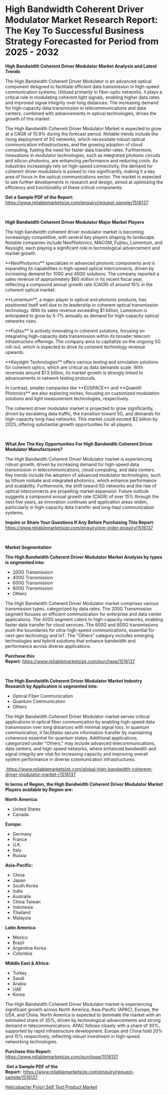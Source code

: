 <p><h1>High Bandwidth Coherent Driver Modulator Market Research Report: The Key To Successful Business Strategy Forecasted for Period from 2025 - 2032</h1></p><p><strong>High Bandwidth Coherent Driver Modulator Market Analysis and Latest Trends</strong></p>
<p><p>The High Bandwidth Coherent Driver Modulator is an advanced optical component designed to facilitate efficient data transmission in high-speed communication systems. Utilized primarily in fiber-optic networks, it plays a critical role in modulating coherent light signals, enabling higher data rates and improved signal integrity over long distances. The increasing demand for high-capacity data transmission in telecommunications and data centers, combined with advancements in optical technologies, drives the growth of this market.</p><p>The High Bandwidth Coherent Driver Modulator Market is expected to grow at a CAGR of 10.9% during the forecast period. Notable trends include the rising deployment of 5G networks, which necessitate robust optical communication infrastructures, and the growing adoption of cloud computing, fueling the need for faster data transfer rates. Furthermore, innovations in modulator technologies, such as integrated photonic circuits and silicon photonics, are enhancing performance and reducing costs. As industries increasingly rely on high-speed connectivity, the demand for coherent driver modulators is poised to rise significantly, making it a key area of focus in the optical communications sector. The market is expected to see further developments in research and design, aimed at optimizing the efficiency and functionality of these critical components.</p></p>
<p><strong>Get a Sample PDF of the Report:&nbsp;</strong> <a href="https://www.reliablemarketsize.com/enquiry/request-sample/1516137?utm_campaign=2005&utm_medium=2&utm_source=Github&utm_content=ia&utm_term=18012025&utm_id=high-bandwidth-coherent-driver-modulator">https://www.reliablemarketsize.com/enquiry/request-sample/1516137</a></p>
<p>&nbsp;</p>
<p><strong>High Bandwidth Coherent Driver Modulator Major Market Players</strong></p>
<p><p>The high bandwidth coherent driver modulator market is becoming increasingly competitive, with several key players shaping its landscape. Notable companies include NeoPhotonics, MACOM, Fujitsu, Lumentum, and Keysight, each playing a significant role in technological advancement and market growth.</p><p>**NeoPhotonics** specializes in advanced photonic components and is expanding its capabilities in high-speed optical interconnects, driven by increasing demand for 100G and 400G solutions. The company reported a sales revenue of approximately $60 million in its recent fiscal year, reflecting a compound annual growth rate (CAGR) of around 10% in the coherent optical market.</p><p>**Lumentum**, a major player in optical and photonic products, has positioned itself well due to its leadership in coherent optical transmission technology. With its sales revenue exceeding $1 billion, Lumentum is anticipated to grow by 5-7% annually as demand for high-capacity optical networks rises.</p><p>**Fujitsu** is actively innovating in coherent solutions, focusing on integrating high-capacity data transmission within its broader telecom infrastructure offerings. The company aims to capitalize on the ongoing 5G roll-out, which is expected to drive its coherent technology revenue upwards.</p><p>**Keysight Technologies** offers various testing and simulation solutions for coherent optics, which are critical as data demands scale. With revenues around $1.5 billion, its market growth is strongly linked to advancements in network testing protocols.</p><p>In contrast, smaller companies like **EOSPACE** and **Quantifi Photonics** are also exploring niches, focusing on customized modulation solutions and light measurement technologies, respectively.</p><p>The coherent driver modulator market is projected to grow significantly, driven by escalating data traffic, the transition toward 5G, and demands for high-capacity long-haul networks. This market could exceed $2 billion by 2025, offering substantial growth opportunities for all players.</p></p>
<p>&nbsp;</p>
<p><strong>What Are The Key Opportunities For High Bandwidth Coherent Driver Modulator Manufacturers?</strong></p>
<p><p>The High Bandwidth Coherent Driver Modulator market is experiencing robust growth, driven by increasing demand for high-speed data transmission in telecommunications, cloud computing, and data centers. Key trends include the adoption of advanced modulator technologies, such as lithium niobate and integrated photonics, which enhance performance and scalability. Furthermore, the shift toward 5G networks and the rise of optical interconnects are propelling market expansion. Future outlook suggests a compound annual growth rate (CAGR) of over 15% through the next five years, as innovation continues and application areas widen, particularly in high-capacity data transfer and long-haul communication systems.</p></p>
<p><strong>Inquire or Share Your Questions If Any Before Purchasing This Report:</strong> <a href="https://www.reliablemarketsize.com/enquiry/pre-order-enquiry/1516137?utm_campaign=2005&utm_medium=2&utm_source=Github&utm_content=ia&utm_term=18012025&utm_id=high-bandwidth-coherent-driver-modulator">https://www.reliablemarketsize.com/enquiry/pre-order-enquiry/1516137</a></p>
<p>&nbsp;</p>
<p><strong>Market Segmentation</strong></p>
<p><strong>The High Bandwidth Coherent Driver Modulator Market Analysis by types is segmented into:</strong></p>
<p><ul><li>200G Transmission</li><li>400G Transmission</li><li>600G Transmission</li><li>800G Transmission</li><li>Others</li></ul></p>
<p><p>The High Bandwidth Coherent Driver Modulator market comprises various transmission types, categorized by data rates. The 200G Transmission segment focuses on efficient communication for enterprise and data center applications. The 400G segment caters to high-capacity networks, enabling faster data transfer for cloud services. The 600G and 800G transmissions push the boundaries for ultra-high-speed communications, essential for next-gen technology and IoT. The "Others" category includes emerging technologies and hybrid solutions that enhance bandwidth and performance across diverse applications.</p></p>
<p><strong>Purchase this Report:&nbsp;</strong><a href="https://www.reliablemarketsize.com/purchase/1516137?utm_campaign=2005&utm_medium=2&utm_source=Github&utm_content=ia&utm_term=18012025&utm_id=high-bandwidth-coherent-driver-modulator">https://www.reliablemarketsize.com/purchase/1516137</a></p>
<p>&nbsp;</p>
<p><strong>The High Bandwidth Coherent Driver Modulator Market Industry Research by Application is segmented into:</strong></p>
<p><ul><li>Optical Fiber Communication</li><li>Quantum Communication</li><li>Others</li></ul></p>
<p><p>The High Bandwidth Coherent Driver Modulator market serves critical applications in optical fiber communication by enabling high-speed data transmission over long distances with minimal signal loss. In quantum communication, it facilitates secure information transfer by maintaining coherence essential for quantum states. Additional applications, categorized under "Others," may include advanced telecommunications, data centers, and high-speed networks, where enhanced bandwidth and signal integrity are vital for increasing capacity and improving overall system performance in diverse communication infrastructures.</p></p>
<p><a href="https://www.reliablemarketsize.com/global-high-bandwidth-coherent-driver-modulator-market-r1516137?utm_campaign=2005&utm_medium=2&utm_source=Github&utm_content=ia&utm_term=18012025&utm_id=high-bandwidth-coherent-driver-modulator">&nbsp;https://www.reliablemarketsize.com/global-high-bandwidth-coherent-driver-modulator-market-r1516137</a></p>
<p><strong>In terms of Region, the High Bandwidth Coherent Driver Modulator Market Players available by Region are:</strong></p>
<p>
    <p> <strong> North America: </strong>
        <ul>
            <li>United States</li>
            <li>Canada</li>
        </ul>
        </p> 
    <p> <strong> Europe: </strong>
        <ul>
            <li>Germany</li>
            <li>France</li>
            <li>U.K.</li>
            <li>Italy</li>
            <li>Russia</li>
        </ul>
        </p> 
    <p> <strong> Asia-Pacific: </strong>
        <ul>
            <li>China</li>
            <li>Japan</li>
            <li>South Korea</li>
            <li>India</li>
            <li>Australia</li>
            <li>China Taiwan</li>
            <li>Indonesia</li>
            <li>Thailand</li>
            <li>Malaysia</li>
        </ul>
        </p> 
    <p> <strong> Latin America: </strong>
        <ul>
            <li>Mexico</li>
            <li>Brazil</li>
            <li>Argentina Korea</li>
            <li>Colombia</li>
        </ul>
        </p> 
    <p> <strong> Middle East & Africa: </strong>
        <ul>
            <li>Turkey</li>
            <li>Saudi</li>
            <li>Arabia</li>
            <li>UAE</li>
            <li>Korea</li>
        </ul>
    </p>
    </p>
<p><p>The High Bandwidth Coherent Driver Modulator market is experiencing significant growth across North America, Asia-Pacific (APAC), Europe, the USA, and China. North America is expected to dominate the market with an estimated share of 35%, driven by technological advancements and strong demand in telecommunications. APAC follows closely with a share of 30%, supported by rapid infrastructure development. Europe and China hold 20% and 15% respectively, reflecting robust investment in high-speed networking technologies.</p></p>
<p><strong>Purchase this Report: </strong><a href="https://www.reliablemarketsize.com/purchase/1516137?utm_campaign=2005&utm_medium=2&utm_source=Github&utm_content=ia&utm_term=18012025&utm_id=high-bandwidth-coherent-driver-modulator">https://www.reliablemarketsize.com/purchase/1516137</a></p>
<p>&nbsp;<strong>Get a Sample PDF of the Report:&nbsp;&nbsp;</strong><a href="https://www.reliablemarketsize.com/enquiry/request-sample/1516137?utm_campaign=2005&utm_medium=2&utm_source=Github&utm_content=ia&utm_term=18012025&utm_id=high-bandwidth-coherent-driver-modulator">https://www.reliablemarketsize.com/enquiry/request-sample/1516137</a></p>
<p><strong></strong></p>
<p><p><a href="https://github.com/lylyparadise/Market-Research-Report-List-5/blob/main/helicobacter-pylori-self-test-product-market.md?utm_campaign=2005&utm_medium=2&utm_source=Github&utm_content=ia&utm_term=18012025&utm_id=high-bandwidth-coherent-driver-modulator">Helicobacter Pylori Self Test Product Market</a></p></p>